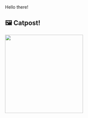 Hello there!



## 🖼️ Catpost!

<sub>
    <img src="https://cdn2.thecatapi.com/images/AKUofzZW_.png" height="256">
</sub>

